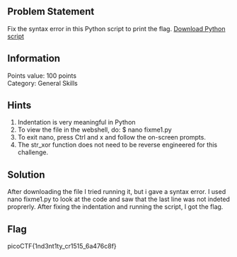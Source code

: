 <h2> Problem Statement </h2>
Fix the syntax error in this Python script to print the flag.
<a href = 'https://artifacts.picoctf.net/c/37/fixme1.py'>Download Python script</a>
<h2> Information </h2>
Points value: 100 points<br>
Category: General Skills
<h2> Hints </h2>
<ol>
<li>Indentation is very meaningful in Python</li>
<li>To view the file in the webshell, do: $ nano fixme1.py</li>
<li>To exit nano, press Ctrl and x and follow the on-screen prompts.</li>
<li>The str_xor function does not need to be reverse engineered for this challenge.</li>
</ol>
<h2> Solution </h2>
After downloading the file I tried running it, but i gave a syntax error. I used nano fixme1.py to look at the code and saw that the last line was not indeted proprerly. After fixing the indentation and running the script, I got the flag.
<h2> Flag </h2>
picoCTF{1nd3nt1ty_cr1515_6a476c8f}
